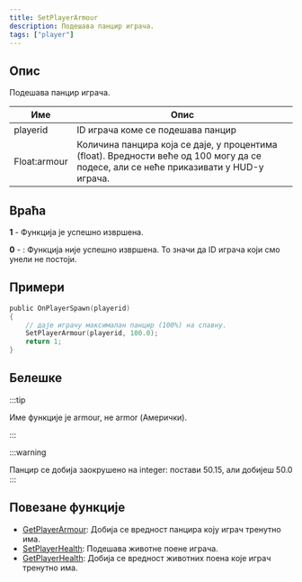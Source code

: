 ```yaml
---
title: SetPlayerArmour
description: Подешава панцир играча.
tags: ["player"]
---
```


## Опис

Подешава панцир играча.

| Име         | Опис                                                                                                                          |
| ------------ | ------------------------------------------------------------------------------------------------------------------------------------ |
| playerid     | ID играча коме се подешава панцир                                                                                                     |
| Float:armour | Количина панцира која се даје, у процентима (float). Вредности веће од 100 могу да се подесе, али се неће приказивати у HUD-у играча. |

## Враћа

**1** - Функција је успешно извршена.

**0** - : Функција није успешно извршена. То значи да ID играча који смо унели не постоји.

## Примери

```c
public OnPlayerSpawn(playerid)
{
    // даје играчу максималан панцир (100%) на спавну.
    SetPlayerArmour(playerid, 100.0);
    return 1;
}
```

## Белешке

:::tip

Име функције је armour, не armor (Амерички).

:::

:::warning

Панцир се добија заокрушено на integer: постави 50.15, али добијеш 50.0
:::

## Повезане функције

- [GetPlayerArmour](GetPlayerArmour.md): Добија се вредност панцира коју играч тренутно има.
- [SetPlayerHealth](SetPlayerHealth.md): Подешава животне поене играча.
- [GetPlayerHealth](GetPlayerHealth.md): Добија се вредност животних поена које играч тренутно има.
